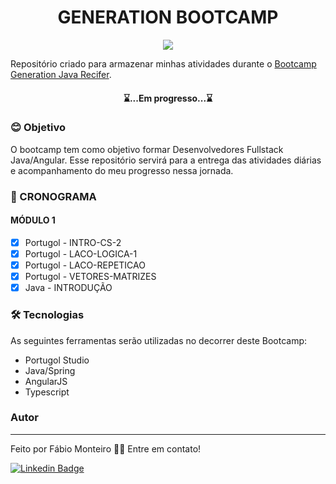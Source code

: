 <h1 align="center">GENERATION BOOTCAMP</h1>

<p align="center">
  <img src="https://github.com/fabiomrm/generation/blob/main/generation_21-10-2021-09-00-34-863_T.jpeg?raw=true" />
</p>

</p>
	Repositório criado para armazenar minhas atividades durante o <a href="https://brazil.generation.org/">Bootcamp Generation Java Recifer</a>.
</p>
<h4 align="center"> 
	⌛...Em progresso...⌛
</h4>

### 😊 Objetivo

<p align="left">O bootcamp tem como objetivo formar Desenvolvedores Fullstack Java/Angular. Esse repositório servirá para a entrega das atividades diárias e acompanhamento do meu progresso nessa jornada.</p>

### 📝 CRONOGRAMA

#### MÓDULO 1

- [x] Portugol - INTRO-CS-2
- [x] Portugol - LACO-LOGICA-1
- [x] Portugol - LACO-REPETICAO
- [x] Portugol - VETORES-MATRIZES
- [x] Java - INTRODUÇÃO

### 🛠 Tecnologias

As seguintes ferramentas serão utilizadas no decorrer deste Bootcamp:

- Portugol Studio
- Java/Spring
- AngularJS
- Typescript

### Autor

---

Feito por Fábio Monteiro 👋🏽 Entre em contato!

[![Linkedin Badge](https://img.shields.io/badge/-fabiomrm-blue?style=flat-square&logo=Linkedin&logoColor=white&link=https://www.linkedin.com/in/fabiomrm/)](https://www.linkedin.com/in/fabiomrm/)
